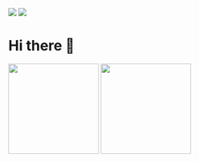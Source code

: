 
<a href="https://portfolio-ebon-one-82.vercel.app/sanggeon/home" target="_blank"><img src="https://img.shields.io/badge/PORTFOLIO-000000?style=for-the-badge&logo=nextdotjs&logoColor=ffffff"/></a>
<a href="https://mark-up-mu.vercel.app/" target="_blank"><img src="https://img.shields.io/badge/MarkUp-FA6831?style=for-the-badge&logo=printables&logoColor=ffffff"/></a>

# Hi there 👋  
<p>
  <img height="180em" src="https://github-readme-stats.vercel.app/api?username=KongGeon&show_icons=true&include_all_commits=true&bg_color=ffffff&title_color=fff&text_color=181818">
  <img height="180em" src="https://github-readme-stats.vercel.app/api/top-langs/?username=KongGeon&layout=compact&bg_color=ffffff&title_color=fff&text_color=181818">
</p>
